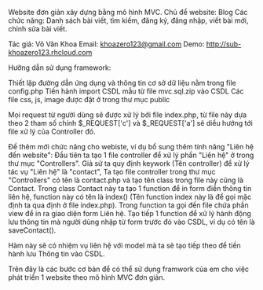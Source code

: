 Website đơn giản xây dựng bằng mô hình MVC.
Chủ đề website: Blog
Các chức năng: Danh sách bài viết, tìm kiếm, đăng ký, đăng nhập, viết bài mới, chỉnh sửa bài viết.

Tác giả: Võ Văn Khoa
Email: khoazero123@gmail.com
Demo: http://sub-khoazero123.rhcloud.com

Hưỡng dẫn sử dụng framework: 

Thiết lập đường dẫn ứng dụng và thông tin cơ sở dữ liệu nằm trong file config.php
Tiến hành import CSDL mẫu từ file mvc.sql.zip vào CSDL
Các file css, js, image được đặt ở trong thư mục public
 
Mọi request từ người dùng sẽ được xử lý bởi file index.php, từ file này dựa theo 2 tham số chính $_REQUEST['c'] và $_REQUEST['a'] sẽ diều hướng tới file xử lý của Controller đó.

Để thêm mới chức năng cho webiste, ví dụ bổ sung thêm tính năng "Liên hệ đến website":
Đầu tiên ta tạo 1 file controller để xử lý phần "Liên hệ" ở trong thư mục "Controllers".
Giả sử ta quy định keywork (Tên controller) để xử lý tác vụ "Liên hệ" là "contact",
Ta tạo file controller trong thư mục "Controllers" có tên là contact.php và tạo tên class trong file này cũng là Contact.
Trong class Contact này ta tạo 1 function để in form điền thông tin liên hệ, function này có tên là index() (Tên function index này là để gọi mặc định ta qua định ở file index.php).
Trong function ta gọi đến file chứa phần view để in ra giao diện form Liên hệ.
Tạo tiếp 1 function để xử lý hành động lưu thông tin mà người dùng nhập từ form trước đó vào CSDL, ví dụ có tên là saveContact().

Hàm này sẽ có nhiệm vụ liên hệ với model mà ta sẽ tạo tiếp theo để tiền hành lưu Thông tin vào CSDL.


Trên đây là các bước cơ bản để có thể sử dụng framwork của em cho việc phát triển 1 website theo mô hình MVC đơn giản.
